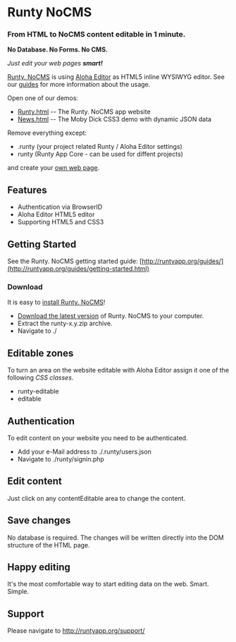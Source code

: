 # Runty NoCMS

### From HTML to NoCMS content editable in 1 minute.

**No Database. No Forms. No CMS.**


*Just edit your web pages **smart!***


[Runty. NoCMS](http://runtyapp.org) is using [Aloha Editor](http://aloha-editor.org) as HTML5 inline WYSIWYG editor.
See our [guides](http://runtyapp.org/guides/) for more information about the usage.


Open one of our demos:
* [Runty.html](./Runty.html) -- The Runty. NoCMS app website
* [News.html](./CSS3.html) -- The Moby Dick CSS3 demo with dynamic JSON data


Remove everything except:
* .runty (your project related Runty / Aloha Editor settings)
* runty (Runty App Core - can be used for diffent projects)

and create your [own web page](http://runtyapp.org/guides/example.html).



## Features
* Authentication via BrowserID
* Aloha Editor HTML5 editor
* Supporting HTML5 and CSS3



## Getting Started
See the Runty. NoCMS getting started guide: [http://runtyapp.org/guides/](http://runtyapp.org/guides/getting-started.html)



### Download
It is easy to [install Runty. NoCMS](http://runtyapp.org/guides/installation.html)!
* [Download the latest version](http://runtyapp.org/guides/installation.html) of Runty. NoCMS to your computer.
* Extract the runty-x.y.zip archive.
* Navigate to ./




## Editable zones
To turn an area on the website editable with Aloha Editor assign it one of the following *CSS classes*.

* runty-editable
* editable


## Authentication
To edit content on your website you need to be authenticated.

* Add your e-Mail address to ./.runty/users.json
* Navigate to ./runty/signin.php


## Edit content
Just click on any contentEditable area to change the content.


## Save changes
No database is required. The changes will be written directly into the DOM structure of the HTML page.


## Happy editing
It's the most comfortable way to start editing data on the web. Smart. Simple.



## Support
Please navigate to http://runtyapp.org/support/


